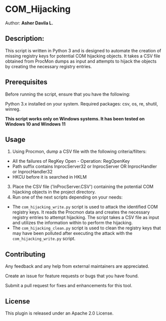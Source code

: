 # COM_Hijacking

Author: **Asher Davila L.**

## Description:

This script is written in Python 3 and is designed to automate the creation of missing registry keys for potential COM hijacking objects. It takes a CSV file obtained from ProcMon dumps as input and attempts to hijack the objects by creating the necessary registry entries.

## Prerequisites
Before running the script, ensure that you have the following:

Python 3.x installed on your system.
Required packages: csv, os, re, shutil, winreg.

**This script works only on Windows systems. It has been tested on Windows 10 and Windows 11**

## Usage

1. Using Procmon, dump a CSV file with the following criteria/filters:
  - All the failures of RegKey Open - Operation: RegOpenKey
  - Path suffix contains InprocServer32 or InprocServer OR InprocHandler or InprocHandler32
  - HKCU before it is searched in HKLM
3. Place the CSV file ('InProcServer.CSV') containing the potential COM hijacking objects in the project directory.
4. Run one of the next scripts depending on your needs:
- The `com_hijacking_write.py` script is used to attack the identified COM registry keys. It reads the Procmon data and creates the necessary registry entries to attempt hijacking. The script takes a CSV file as input and utilizes the information within to perform the hijacking.
- The `com_hijacking_clean.py` script is used to clean the registry keys that may have been polluted after executing the attack with the `com_hijacking_write.py` script. 


## Contributing
Any feedback and any help from external maintainers are appreciated.

Create an issue for feature requests or bugs that you have found.

Submit a pull request for fixes and enhancements for this tool.

## License
This plugin is released under an Apache 2.0 License.
